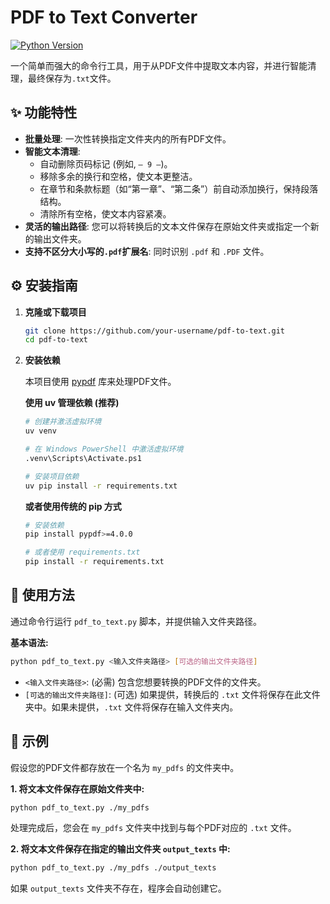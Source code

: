 # PDF to Text Converter

[![Python Version](https://img.shields.io/badge/python-3.8%2B-blue.svg)](https://www.python.org/downloads/)

一个简单而强大的命令行工具，用于从PDF文件中提取文本内容，并进行智能清理，最终保存为`.txt`文件。

## ✨ 功能特性

- **批量处理**: 一次性转换指定文件夹内的所有PDF文件。
- **智能文本清理**:
  - 自动删除页码标记 (例如, `— 9 —`)。
  - 移除多余的换行和空格，使文本更整洁。
  - 在章节和条款标题（如“第一章”、“第二条”）前自动添加换行，保持段落结构。
  - 清除所有空格，使文本内容紧凑。
- **灵活的输出路径**: 您可以将转换后的文本文件保存在原始文件夹或指定一个新的输出文件夹。
- **支持不区分大小写的`.pdf`扩展名**: 同时识别 `.pdf` 和 `.PDF` 文件。

## ⚙️ 安装指南

1. **克隆或下载项目**

    ```bash
    git clone https://github.com/your-username/pdf-to-text.git
    cd pdf-to-text
    ```

2. **安装依赖**

    本项目使用 [pypdf](https://pypi.org/project/pypdf/) 库来处理PDF文件。

    **使用 uv 管理依赖 (推荐)**

    ```bash
    # 创建并激活虚拟环境
    uv venv
    
    # 在 Windows PowerShell 中激活虚拟环境
    .venv\Scripts\Activate.ps1
    
    # 安装项目依赖
    uv pip install -r requirements.txt
    ```

    **或者使用传统的 pip 方式**

    ```bash
    # 安装依赖
    pip install pypdf>=4.0.0
    
    # 或者使用 requirements.txt
    pip install -r requirements.txt
    ```

## 🚀 使用方法

通过命令行运行 `pdf_to_text.py` 脚本，并提供输入文件夹路径。

**基本语法:**

```bash
python pdf_to_text.py <输入文件夹路径> [可选的输出文件夹路径]
```

- `<输入文件夹路径>`: (必需) 包含您想要转换的PDF文件的文件夹。
- `[可选的输出文件夹路径]`: (可选) 如果提供，转换后的 `.txt` 文件将保存在此文件夹中。如果未提供，`.txt` 文件将保存在输入文件夹内。

## 📝 示例

假设您的PDF文件都存放在一个名为 `my_pdfs` 的文件夹中。

**1. 将文本文件保存在原始文件夹中:**

```bash
python pdf_to_text.py ./my_pdfs
```

处理完成后，您会在 `my_pdfs` 文件夹中找到与每个PDF对应的 `.txt` 文件。

**2. 将文本文件保存在指定的输出文件夹 `output_texts` 中:**

```bash
python pdf_to_text.py ./my_pdfs ./output_texts
```

如果 `output_texts` 文件夹不存在，程序会自动创建它。
